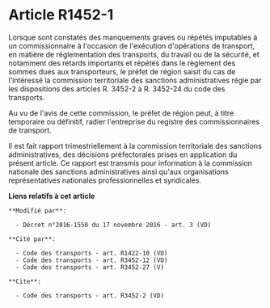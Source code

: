 # Article R1452-1

Lorsque sont constatés des manquements graves ou répétés imputables à un commissionnaire à l'occasion de l'exécution
d'opérations de transport, en matière de réglementation des transports, du travail ou de la sécurité, et notamment des
retards importants et répétés dans le règlement des sommes dues aux transporteurs, le préfet de région saisit du cas de
l'intéressé la commission territoriale des sanctions administratives régie par les dispositions des articles R. 3452-2 à R.
3452-24 du code des transports. 

Au vu de l'avis de cette commission, le préfet de région peut, à titre temporaire ou définitif, radier l'entreprise du
registre des commissionnaires de transport. 

Il est fait rapport trimestriellement à la commission territoriale des sanctions administratives, des décisions préfectorales
prises en application du présent article. Ce rapport est transmis pour information à la commission nationale des sanctions
administratives ainsi qu'aux organisations représentatives nationales professionnelles et syndicales.

**Liens relatifs à cet article**

	**Modifié par**:

	  - Décret n°2016-1550 du 17 novembre 2016 - art. 3 (VD)

	**Cité par**:

	  - Code des transports - art. R1422-10 (VD)
	  - Code des transports - art. R3452-12 (VD)
	  - Code des transports - art. R3452-27 (V)

	**Cite**:

	  - Code des transports - art. R3452-2 (VD)
